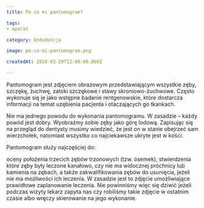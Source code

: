 ```yaml
---
title: Po co mi pantomogram?

tags:
- aparat

category: Endodoncja

image: po-co-mi-pantomogram.png

createdAt: 2018-03-29T12:00:00.000Z

---
```


Pantomogram jest zdjęciem obrazowym przedstawiającym wszystkie zęby, szczękę, żuchwę, zatoki szczękowe i stawy skroniowo-żuchwowe.<!--more--> Często wykonuje się je jako wstępne badanie rentgenowskie, które dostarcza informacji na temat uzębienia pacjenta i otaczających go tkankach.

Nie ma jednego powodu do wykonania pantomogramu. W zasadzie – każdy powód jest dobry. Wyobraźmy sobie zęby jako górę lodową. Zapisując się na przegląd do dentysty musimy wiedzieć, że jest on w stanie obejrzeć sam wierzchołek, natomiast wszystko co najciekawsze ukryte jest w kości.

Pantomogram służy najczęściej do:

oceny położenia trzecich zębów trzonowych (tzw. ósemek),
stwierdzenia które zęby były leczone kanałowo,
czy nie ma widocznej próchnicy lub kamienia na zębach,
a także zakwalifikowania zębów do usunięcia, jeżeli nie ma możliwości ich leczenia.
​W zasadzie jest to zdjęcie umożliwiające prawidłowe zaplanowanie leczenia. Nie powinniśmy więc się dziwić jeżeli podczas wizyty lekarz zapyta nas czy robiliśmy takie zdjęcie w ostatnim czasie albo wręczy skierowanie na jego wykonanie.

